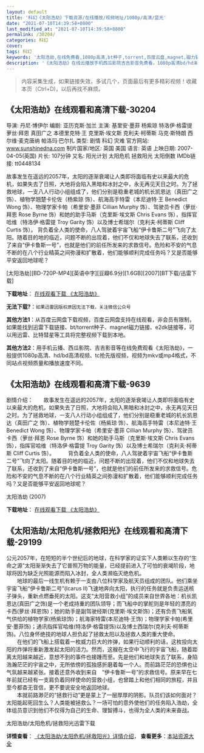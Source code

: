 ```yaml
---
layout: default
title: '科幻《太阳浩劫》下载资源/在线播放/视频地址/1080p/高清/蓝光'
date: "2021-07-10T14:39:58+0800"
last_modified_at: "2021-07-10T14:39:58+0800"
permalink: /30204/
categories: 科幻
cover:
tags: 科幻
keywords: '太阳浩劫,在线免费看,1080p高清,bt种子,torrent,百度云盘,magnet,磁力链,迅雷下载资源'
description: '《太阳浩劫》在线云播放手机西瓜影院吉吉影音免费看，1080p高清bd/hd未删减完整版和tc抢先枪版，mkv/mp4格式，附带bt/torrent种子、magnet/磁力链、百度云盘、网盘资源迅雷下载链接'
---
```


>内容采集生成，如果链接失效，多试几个，页面最后有更多精彩视频！收藏本页（Ctrl+D)，以后再找不麻烦。


## 《太阳浩劫》在线观看和高清下载-30204

导演: 丹尼·博伊尔 编剧: 亚历克斯·加兰 主演: 基里安·墨菲 杨紫琼 特洛伊·格雷提 萝丝·拜恩 真田广之 本德里克特·王 克里斯·埃文斯 克利夫·柯蒂斯 马克·斯特朗 西尔维·麦克唐纳 帕洛玛·巴尔扎 类型: 剧情 科幻 灾难 官方网站: www.sunshinedna.com 制片国家/地区: 英国 美国 语言: 英语 上映日期: 2007-04-05(英国) 片长: 107分钟 又名: 阳光计划 太阳危机 拯救阳光 太阳倒数 IMDb链接: tt0448134

故事发生在遥远的2057年，太阳的逐渐衰竭让人类即将面临有史以来最大的危机，如果失去了日照，大地将会陷入黑暗和冰封之中，永无再见天日之时。为了拯救地球，一支八人行动小组组成了，他们分别是稳重老城的机长凯恩达（真田广之 饰）、植物学翘楚卡伦佐（杨紫琼 饰）、航海高手特雷（本尼迪特·王 Benedict Wong 饰）、物理学家卡帕（希里安·墨菲 Cillian Murphy 饰）、驾驶员卡西（萝丝·拜恩 Rose Byrne 饰）和她的助手马斯（克里斯·埃文斯 Chris Evans 饰），指挥官哈维（特洛伊·格雷提 Troy Garity 饰）以及博士希瑞尔（克利夫·柯蒂斯 Cliff Curtis 饰）。 背负着全人类的使命，八人驾驶着宇宙飞船“伊卡鲁斯二号”飞向了太阳。随着目的地的临近，问题不断的出现着，他们不仅和地球失去了联系，还收到了来自“伊卡鲁斯一号”，也就是他们的前任所发来的求救信号。危险和不安的气息不断的在八个行业精英之间弥漫和扩散着，他们能够顺利完成任务吗？又是否能够平安返回地球呢？


[太阳浩劫][BD-720P-MP4][英语中字][豆瓣6.9分][1.6GB][2007][BT下载/迅雷下载]

**下载地址**： [在线观看下载 《太阳浩劫》](https://www.btdx8.com/torrent/sunshine_2007.html) 


**无法下载?**：`如果迅雷因版权原因无法下载，关注微信公众号 `

**其他方法1**：从百度云网盘下载视频，百度云网盘支持在线观看，非会员有限制，如果能找到迅雷下载链接、bt/torrent种子、magnet磁力链接、e2dk链接等，可以用迅雷、比特彗星等工具将完整视频下载到本地。

**其他方法2**：用手机云播、西瓜影院、吉吉影音等在线免费观看《太阳浩劫》，一般提供1080p高清、hd/bd高清视频、tc抢先版视频，视频为mkv或mp4格式，不同站点视频质量和播放速度不同。


## 《太阳浩劫》在线观看和高清下载-9639

剧情介绍：　　故事发生在遥远的2057年，太阳的逐渐衰竭让人类即将面临有史以来最大的危机，如果失去了日照，大地将会陷入黑暗和冰封之中，永无再见天日之时。为了拯救地球，一支八人行动小组组成了，他们分别是稳重老城的机长凯恩达（真田广之 饰）、植物学翘楚卡伦佐（杨紫琼 饰）、航海高手特雷（本尼迪特·王 Benedict Wong 饰）、物理学家卡帕（希里安·墨菲 Cillian Murphy 饰）、驾驶员卡西（萝丝·拜恩 Rose Byrne 饰）和她的助手马斯（克里斯·埃文斯 Chris Evans 饰），指挥官哈维（特洛伊·格雷提 Troy Garity 饰）以及博士希瑞尔（克利夫·柯蒂斯 Cliff Curtis 饰）。  　　背负着全人类的使命，八人驾驶着宇宙飞船“伊卡鲁斯二号”飞向了太阳。随着目的地的临近，问题不断的出现着，他们不仅和地球失去了联系，还收到了来自“伊卡鲁斯一号”，也就是他们的前任所发来的求救信号。危险和不安的气息不断的在八个行业精英之间弥漫和扩散着，他们能够顺利完成任务吗？又是否能够平安返回地球呢？


太阳浩劫 (2007)

**下载地址**： [在线观看下载 《太阳浩劫》](https://www.btbtdy.me/btdy/dy9211.html) 


## 《太阳浩劫/太阳危机/拯救阳光》在线观看和高清下载-29199

公元2057年，在短短的半个世纪后的地球，在科学家的证实下人类赖以生存的“生命之源”太阳渐渐失去了它普照万物的能量，已经提前进入了可怕的衰竭阶段，地球将因为缺乏光照能源而陷入冰封，全人类濒临灭绝危机。<br />　　地球的最后一线生机有赖于一支由八位科学家及航天员组成的团队。他们乘坐宇宙飞船&ldquo;伊卡鲁斯二号”(Icarus II)飞速地奔向太阳，执行的任务就是负责运送核子弹头，重新点燃垂死的太阳。这支&ldquo;太阳营救小组”的成员来自世界各地：机长凯恩达(真田广之饰)是一个老成持重的团队领导；而飞船中的掌舵则是年轻的漂亮的卡西(萝丝·拜恩饰)；她的助手是副驾驶经斯(克里斯&middot;埃文斯饰)；还有负责飞船氧气供给的植物学家(杨紫琼饰)；航海家特雷(本尼迪特·王饰)；物理学家卡帕(希里安&middot;墨菲饰)；通讯指挥官哈维(特洛伊&middot;格雷提饰)以及博士西瑞尔(克利夫&middot;柯蒂斯饰)。八位身怀绝技的地球人担负起了拯救太阳以及拯救人类的重大使命。<br />　　在他们的飞船上搭载着一枚威力巨大的炸弹，如果行动顺利的话，这枚投向太阳的炸弹将重新激发起太阳的活力。然而，这艘在太空中飞行的宇宙飞船，随着距离太阳越来越近，意想不到的事件也接踵而至。先是他们和地球失去了联系，身陷浩瀚茫茫的宇宙之中，无所依傍的孤独感折磨着每一个人。而前路茫茫的恐惧也让气氛越来越紧张。接着还意外收到来自　“伊卡鲁斯一号&rdquo;的求救信号。原来早在七年前就已经有一支肩负着同样使命的营救小组，也曾踏上和他们相同的旅程，并且至今都杳无音信，更不要说安全地返回地球。<br />　　本就前路渺茫的&ldquo;拯救行动”更是蒙上了一层厚厚的阴影。队员们该如何面对？太阳能起死回生么？人类能被拯救么？一场可怕的意外使他们的任务陷入浩劫，全体组员意识到他们不仅得为自己的生命、理智搏斗，也得为全人类的未来奋战。


太阳浩劫/太阳危机/拯救阳光迅雷下载

**详情查看**： [《太阳浩劫/太阳危机/拯救阳光》详情介绍](/movie/29199/)， **查看更多**：[本站资源大全](/movie/t/all/)

